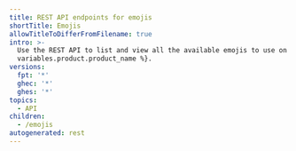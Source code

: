 ```yaml
---
title: REST API endpoints for emojis
shortTitle: Emojis
allowTitleToDifferFromFilename: true
intro: >-
  Use the REST API to list and view all the available emojis to use on {% data
  variables.product.product_name %}.
versions:
  fpt: '*'
  ghec: '*'
  ghes: '*'
topics:
  - API
children:
  - /emojis
autogenerated: rest
---
```




<!-- Content after this section is automatically generated -->
